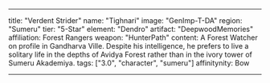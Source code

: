 ---

title: "Verdent Strider"
name: "Tighnari"
image: "GenImp-T-DA"
region: "Sumeru"
tier: "5-Star"
element: "Dendro"
artifact: "DeepwoodMemories"
affiliation: Forest Rangers
weapon: "HunterPath"
content: A Forest Watcher on profile in Gandharva Ville. Despite his intelligence, he prefers to live a solitary life in the depths of Avidya Forest rather than in the ivory tower of Sumeru Akademiya.
tags: ["3.0", "character", "sumeru"]
affinitynity: Bow

---